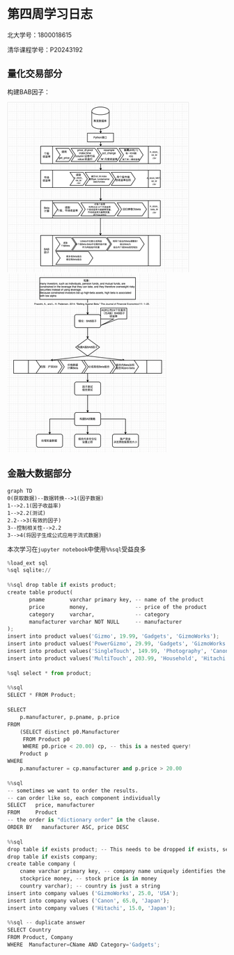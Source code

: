 # 第四周学习日志

北大学号：1800018615

清华课程学号：P20243192



## 量化交易部分

构建BAB因子：

<img src="https://github.com/WmOaLxF/Picture/blob/main/BAB%E6%9E%84%E5%BB%BA%E6%B5%81%E7%A8%8B.png" alt="BAB构建流程" style="zoom:50%;" />



<img src="https://github.com/WmOaLxF/Picture/blob/main/BABv3.png" alt="BABv2" style="zoom:50%;" />

## 金融大数据部分

```mermaid
graph TD
0(获取数据)--数据转换-->1(因子数据)
1-->2.1(因子收益率)
1-->2.2(测试)
2.2-->3(有效的因子)
3--控制相关性-->2.2
3-->4(将因子生成公式应用于流式数据)
```

本次学习在`jupyter notebook`中使用`%%sql`受益良多

```python
%load_ext sql
%sql sqlite://
  
%%sql drop table if exists product;
create table product(
       pname        varchar primary key, -- name of the product
       price        money,               -- price of the product
       category     varchar,             -- category
       manufacturer varchar NOT NULL     -- manufacturer
);
insert into product values('Gizmo', 19.99, 'Gadgets', 'GizmoWorks');
insert into product values('PowerGizmo', 29.99, 'Gadgets', 'GizmoWorks');
insert into product values('SingleTouch', 149.99, 'Photography', 'Canon');
insert into product values('MultiTouch', 203.99, 'Household', 'Hitachi');

%sql select * from product;

%%sql
SELECT * FROM Product;

SELECT
    p.manufacturer, p.pname, p.price
FROM 
    (SELECT distinct p0.Manufacturer
     FROM Product p0
     WHERE p0.price < 20.00) cp, -- this is a nested query!
    Product p
WHERE 
    p.manufacturer = cp.manufacturer and p.price > 20.00
  
%%sql
-- sometimes we want to order the results.
-- can order like so, each component individually
SELECT   price, manufacturer
FROM     Product
-- the order is "dictionary order" in the clause.
ORDER BY   manufacturer ASC, price DESC

%%sql
drop table if exists product; -- This needs to be dropped if exists, see why further down!
drop table if exists company;
create table company (
    cname varchar primary key, -- company name uniquely identifies the company.
    stockprice money, -- stock price is in money 
    country varchar); -- country is just a string
insert into company values ('GizmoWorks', 25.0, 'USA');
insert into company values ('Canon', 65.0, 'Japan');
insert into company values ('Hitachi', 15.0, 'Japan');

%%sql -- duplicate answer
SELECT Country
FROM Product, Company
WHERE  Manufacturer=CName AND Category='Gadgets';
```

